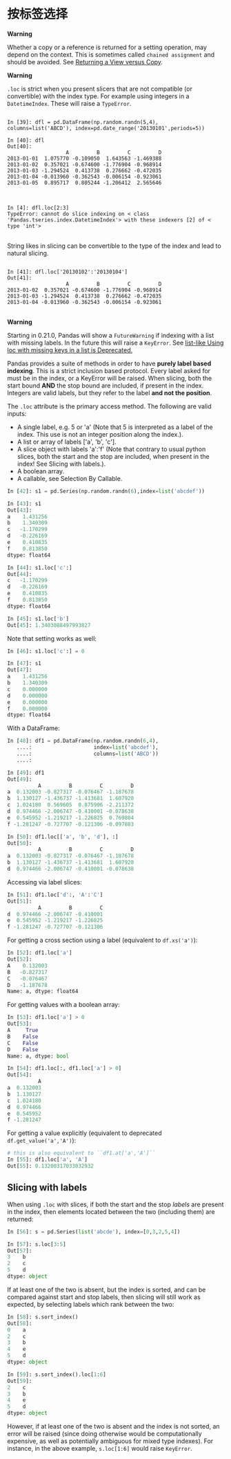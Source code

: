 # 按标签选择

<div class="warning-warp">  
<b>Warning</b><p>Whether a copy or a reference is returned for a setting operation, may depend on the context. This is sometimes called <code>chained assignment</code> and should be avoided. See <a href="http://Pandas.pydata.org/Pandas-docs/stable/indexing.html#indexing-view-versus-copy">Returning a View versus Copy</a>.</p>
</div>

<div class="warning-warp">  
<b>Warning</b>
<p><code>.loc</code> is strict when you present slicers that are not compatible (or convertible) with the index type. For example using integers in a <code>DatetimeIndex</code>. These will raise a <code>TypeError</code>.
</p>

<pre class="prettyprint language-python">
<code class="hljs">
In [39]: dfl = pd.DataFrame(np.random.randn(5,4), columns=list('ABCD'), index=pd.date_range('20130101',periods=5))

In [40]: dfl
Out[40]: 
                   A         B         C         D
2013-01-01  1.075770 -0.109050  1.643563 -1.469388
2013-01-02  0.357021 -0.674600 -1.776904 -0.968914
2013-01-03 -1.294524  0.413738  0.276662 -0.472035
2013-01-04 -0.013960 -0.362543 -0.006154 -0.923061
2013-01-05  0.895717  0.805244 -1.206412  2.565646
</code>
</pre>

<pre class="prettyprint language-python">
<code class="hljs">
In [4]: dfl.loc[2:3]
TypeError: cannot do slice indexing on &#60; class &#39;Pandas.tseries.index.DatetimeIndex&#39;> with these indexers [2] of &#60; type &#39;int&#39;>
</code>
</pre>

String likes in slicing can be convertible to the type of the index and lead to natural slicing.

<pre class="prettyprint language-python">
<code class="hljs">
In [41]: dfl.loc['20130102':'20130104']
Out[41]: 
                   A         B         C         D
2013-01-02  0.357021 -0.674600 -1.776904 -0.968914
2013-01-03 -1.294524  0.413738  0.276662 -0.472035
2013-01-04 -0.013960 -0.362543 -0.006154 -0.923061
</code>
</pre>
</div>

<div class="warning-warp">  
<b>Warning</b><p>Starting in 0.21.0, Pandas will show a <code>FutureWarning</code> if indexing with a list with missing labels. In the future this will raise a <code>KeyError</code>. See <a href="http://Pandas.pydata.org/Pandas-docs/stable/indexing.html#indexing-deprecate-loc-reindex-listlike">list-like Using loc with missing keys in a list is Deprecated.</a></p>
</div>

Pandas provides a suite of methods in order to have **purely label based indexing**. This is a strict inclusion based protocol. Every label asked for must be in the index, or a KeyError will be raised. When slicing, both the start bound **AND** the stop bound are included, if present in the index. Integers are valid labels, but they refer to the label **and not the position**.

The ``.loc`` attribute is the primary access method. The following are valid inputs:

- A single label, e.g. 5 or 'a' (Note that 5 is interpreted as a label of the index. This use is not an integer position along the index.).
- A list or array of labels ['a', 'b', 'c'].
- A slice object with labels 'a':'f' (Note that contrary to usual python slices, both the start and the stop are included, when present in the index! See Slicing with labels.).
- A boolean array.
- A callable, see Selection By Callable.

```python
In [42]: s1 = pd.Series(np.random.randn(6),index=list('abcdef'))

In [43]: s1
Out[43]: 
a    1.431256
b    1.340309
c   -1.170299
d   -0.226169
e    0.410835
f    0.813850
dtype: float64

In [44]: s1.loc['c':]
Out[44]: 
c   -1.170299
d   -0.226169
e    0.410835
f    0.813850
dtype: float64

In [45]: s1.loc['b']
Out[45]: 1.3403088497993827
```

Note that setting works as well:

```python
In [46]: s1.loc['c':] = 0

In [47]: s1
Out[47]: 
a    1.431256
b    1.340309
c    0.000000
d    0.000000
e    0.000000
f    0.000000
dtype: float64
```

With a DataFrame:

```python
In [48]: df1 = pd.DataFrame(np.random.randn(6,4),
   ....:                    index=list('abcdef'),
   ....:                    columns=list('ABCD'))
   ....: 

In [49]: df1
Out[49]: 
          A         B         C         D
a  0.132003 -0.827317 -0.076467 -1.187678
b  1.130127 -1.436737 -1.413681  1.607920
c  1.024180  0.569605  0.875906 -2.211372
d  0.974466 -2.006747 -0.410001 -0.078638
e  0.545952 -1.219217 -1.226825  0.769804
f -1.281247 -0.727707 -0.121306 -0.097883

In [50]: df1.loc[['a', 'b', 'd'], :]
Out[50]: 
          A         B         C         D
a  0.132003 -0.827317 -0.076467 -1.187678
b  1.130127 -1.436737 -1.413681  1.607920
d  0.974466 -2.006747 -0.410001 -0.078638
```

Accessing via label slices:

```python
In [51]: df1.loc['d':, 'A':'C']
Out[51]: 
          A         B         C
d  0.974466 -2.006747 -0.410001
e  0.545952 -1.219217 -1.226825
f -1.281247 -0.727707 -0.121306
```

For getting a cross section using a label (equivalent to ``df.xs('a')``):

```python
In [52]: df1.loc['a']
Out[52]: 
A    0.132003
B   -0.827317
C   -0.076467
D   -1.187678
Name: a, dtype: float64
```

For getting values with a boolean array:

```python
In [53]: df1.loc['a'] > 0
Out[53]: 
A     True
B    False
C    False
D    False
Name: a, dtype: bool

In [54]: df1.loc[:, df1.loc['a'] > 0]
Out[54]: 
          A
a  0.132003
b  1.130127
c  1.024180
d  0.974466
e  0.545952
f -1.281247
```

For getting a value explicitly (equivalent to deprecated ``df.get_value('a','A')``):

```python
# this is also equivalent to ``df1.at['a','A']``
In [55]: df1.loc['a', 'A']
Out[55]: 0.13200317033032932
```

## Slicing with labels

When using ``.loc`` with slices, if both the start and the stop *labels* are present in the index, then elements located between the two (including them) are returned:

```python
In [56]: s = pd.Series(list('abcde'), index=[0,3,2,5,4])

In [57]: s.loc[3:5]
Out[57]: 
3    b
2    c
5    d
dtype: object
```

If at least one of the two is absent, but the index is sorted, and can be compared against start and stop labels, then slicing will still work as expected, by selecting labels which rank between the two:

```python
In [58]: s.sort_index()
Out[58]: 
0    a
2    c
3    b
4    e
5    d
dtype: object

In [59]: s.sort_index().loc[1:6]
Out[59]: 
2    c
3    b
4    e
5    d
dtype: object
```

However, if at least one of the two is absent and the index is not sorted, an error will be raised (since doing otherwise would be computationally expensive, as well as potentially ambiguous for mixed type indexes). For instance, in the above example, ``s.loc[1:6]`` would raise ``KeyError``.

